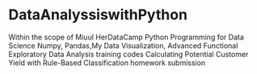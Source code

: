 # DataAnalyssiswithPython
Within the scope of Miuul HerDataCamp
Python Programming for Data Science
Numpy, Pandas,My Data Visualization, Advanced Functional Exploratory Data Analysis training codes
Calculating Potential Customer Yield with Rule-Based Classification homework submission
